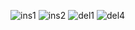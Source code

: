 ![ins1](https://github.com/user-attachments/assets/68d3a0ba-1803-4b4d-b1b2-dab99b2c621d)
![ins2](https://github.com/user-attachments/assets/535b4ac3-3bec-4616-bf93-95a5c7b5fcf3)
![del1](https://github.com/user-attachments/assets/0f15dc13-63bb-43ad-a164-f119616f9ab0)
![del4](https://github.com/user-attachments/assets/fd30ccdd-2487-4836-8d03-227a5b539e50)

